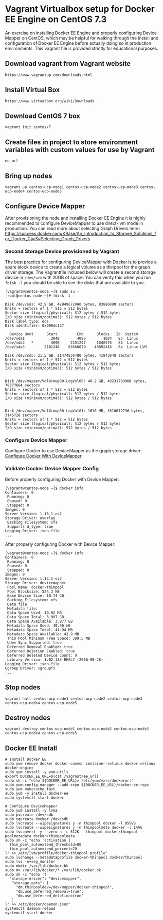 Vagrant Virtualbox setup for Docker EE Engine on CentOS 7.3
========================

An exercise on installing Docker EE Engine and properly configuring Device Mapper on CentOS, which may be helpful for walking through the install and configuration of Docker EE Engine before actually doing so in production environments. This vagrant file is provided strictly for educational purposes.

## Download vagrant from Vagrant website

```
https://www.vagrantup.com/downloads.html
```

## Install Virtual Box

```
https://www.virtualbox.org/wiki/Downloads
```

## Download CentOS 7 box
```
vagrant init centos/7
```

## Create files in project to store environment variables with custom values for use by Vagrant
```
ee_url
```

## Bring up nodes

```
vagrant up centos-ucp-node1 centos-ucp-node2 centos-ucp-node3 centos-ucp-node4 centos-ucp-node5
```

## Configure Device Mapper

After provisioning the node and installing Docker EE Engine it is highly recommended to configure DeviceMapper to use direct-lvm mode in production. You can read more about selecting Graph Drivers here: https://success.docker.com/KBase/An_Introduction_to_Storage_Solutions_for_Docker_CaaS#Selecting_Graph_Drivers

### Second Storage Device provisioned by Vagrant

The best practice for configuring DeviceMapper with Docker is to provide a spare block device to create a logical volume as a thinpool for the graph driver storage. The Vagrantfile included below will create a second storage device in `/dev/sdb` with 20GB of space. You can verify this when you run `fdisk -l` you should be able to see the disks that are available to you.

```
[vagrant@centos-node ~]$ sudo su -
[root@centos-node ~]# fdisk -l

Disk /dev/sda: 42.9 GB, 42949672960 bytes, 83886080 sectors
Units = sectors of 1 * 512 = 512 bytes
Sector size (logical/physical): 512 bytes / 512 bytes
I/O size (minimum/optimal): 512 bytes / 512 bytes
Disk label type: dos
Disk identifier: 0x000dc137

  Device Boot      Start         End      Blocks   Id  System
/dev/sda1            2048        4095        1024   83  Linux
/dev/sda2   *        4096     2101247     1048576   83  Linux
/dev/sda3         2101248    83886079    40892416   8e  Linux LVM

Disk /dev/sdb: 21.5 GB, 21474836480 bytes, 41943040 sectors
Units = sectors of 1 * 512 = 512 bytes
Sector size (logical/physical): 512 bytes / 512 bytes
I/O size (minimum/optimal): 512 bytes / 512 bytes


Disk /dev/mapper/VolGroup00-LogVol00: 40.2 GB, 40231763968 bytes, 78577664 sectors
Units = sectors of 1 * 512 = 512 bytes
Sector size (logical/physical): 512 bytes / 512 bytes
I/O size (minimum/optimal): 512 bytes / 512 bytes


Disk /dev/mapper/VolGroup00-LogVol01: 1610 MB, 1610612736 bytes, 3145728 sectors
Units = sectors of 1 * 512 = 512 bytes
Sector size (logical/physical): 512 bytes / 512 bytes
I/O size (minimum/optimal): 512 bytes / 512 bytes
```
### Configure Device Mapper

Configure Docker to use DeviceMapper as the graph storage driver: [Configure Docker With DeviceMapper](https://docs.docker.com/engine/userguide/storagedriver/device-mapper-driver/#/configure-docker-with-devicemapper)

### Validate Docker Device Mapper Config

Before properly configuring Docker with Device Mapper:

```
[vagrant@centos-node ~]$ docker info
Containers: 0
 Running: 0
 Paused: 0
 Stopped: 0
Images: 0
Server Version: 1.13.1-cs2
Storage Driver: overlay
 Backing Filesystem: xfs
 Supports d_type: true
Logging Driver: json-file
...
```

After properly configuring Docker with Device Mapper:

```
[vagrant@centos-node ~]$ docker info
Containers: 0
 Running: 0
 Paused: 0
 Stopped: 0
Images: 0
Server Version: 1.13.1-cs2
Storage Driver: devicemapper
 Pool Name: docker-thinpool
 Pool Blocksize: 524.3 kB
 Base Device Size: 10.74 GB
 Backing Filesystem: xfs
 Data file:
 Metadata file:
 Data Space Used: 19.92 MB
 Data Space Total: 3.997 GB
 Data Space Available: 3.977 GB
 Metadata Space Used: 40.96 kB
 Metadata Space Total: 41.94 MB
 Metadata Space Available: 41.9 MB
 Thin Pool Minimum Free Space: 399.5 MB
 Udev Sync Supported: true
 Deferred Removal Enabled: true
 Deferred Deletion Enabled: true
 Deferred Deleted Device Count: 0
 Library Version: 1.02.135-RHEL7 (2016-09-28)
Logging Driver: json-file
Cgroup Driver: cgroupfs
...
```

## Stop nodes

```
vagrant halt centos-ucp-node1 centos-ucp-node2 centos-ucp-node3 centos-ucp-node4 centos-ucp-node5
```

## Destroy nodes

```
vagrant destroy centos-ucp-node1 centos-ucp-node2 centos-ucp-node3 centos-ucp-node4 centos-ucp-node5
```

## Docker EE Install
```
# Install Docker EE
sudo yum remove docker docker-common container-selinux docker-selinux docker-engine
sudo yum install -y yum-utils
export DOCKER_EE_URL=$(cat /vagrant/ee_url)
sudo sh -c "echo ${DOCKER_EE_URL}> /etc/yum/vars/dockerurl"
sudo yum-config-manager --add-repo ${DOCKER_EE_URL}/docker-ee.repo
sudo yum makecache fast
sudo yum -y install docker-ee
sudo systemctl start docker

# Configure DeviceMapper
sudo yum install -y lvm2
sudo pvcreate /dev/sdb
sudo vgcreate docker /dev/sdb
sudo lvcreate --wipesignatures y -n thinpool docker -l 95%VG
sudo lvcreate --wipesignatures y -n thinpoolmeta docker -l 1%VG
sudo lvconvert -y --zero n -c 512K --thinpool docker/thinpool --poolmetadata docker/thinpoolmeta
sudo sh -c "echo 'activation {
  thin_pool_autoextend_threshold=80
  thin_pool_autoextend_percent=20
}' >> /etc/lvm/profile/docker-thinpool.profile"
sudo lvchange --metadataprofile docker-thinpool docker/thinpool
sudo lvs -o+seg_monitor
sudo mkdir /var/lib/docker.bk
sudo mv /var/lib/docker/* /var/lib/docker.bk
sudo sh -c "echo '{
  "storage-driver": "devicemapper",
   "storage-opts": [
     "dm.thinpooldev=/dev/mapper/docker-thinpool",
     "dm.use_deferred_removal=true",
     "dm.use_deferred_deletion=true"
   ]
}' >> /etc/docker/daemon.json"
systemctl daemon-reload
systemctl start docker
```
